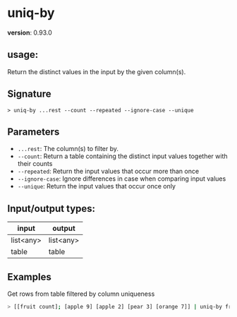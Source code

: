 # uniq-by

**version**: 0.93.0

## **usage**:

Return the distinct values in the input by the given column(s).

## Signature

`> uniq-by ...rest --count --repeated --ignore-case --unique`

## Parameters

- `...rest`: The column(s) to filter by.
- `--count`: Return a table containing the distinct input values together with their counts
- `--repeated`: Return the input values that occur more than once
- `--ignore-case`: Ignore differences in case when comparing input values
- `--unique`: Return the input values that occur once only

## Input/output types:

| input       | output      |
| ----------- | ----------- |
| list\<any\> | list\<any\> |
| table       | table       |

## Examples

Get rows from table filtered by column uniqueness

```bash
> [[fruit count]; [apple 9] [apple 2] [pear 3] [orange 7]] | uniq-by fruit
```
